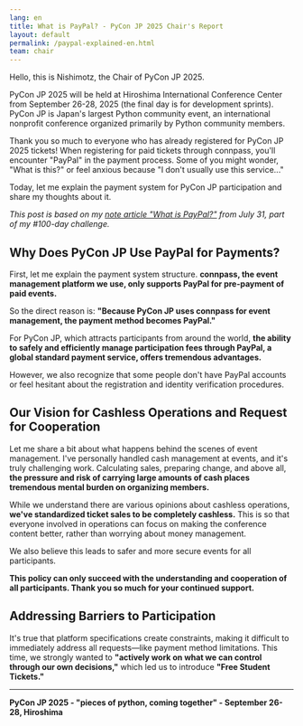 ```yaml
---
lang: en
title: What is PayPal? - PyCon JP 2025 Chair's Report
layout: default
permalink: /paypal-explained-en.html
team: chair
---
```


Hello, this is Nishimotz, the Chair of PyCon JP 2025.

PyCon JP 2025 will be held at Hiroshima International Conference Center from September 26-28, 2025 (the final day is for development sprints). PyCon JP is Japan's largest Python community event, an international nonprofit conference organized primarily by Python community members.

Thank you so much to everyone who has already registered for PyCon JP 2025 tickets! When registering for paid tickets through connpass, you'll encounter "PayPal" in the payment process. Some of you might wonder, "What is this?" or feel anxious because "I don't usually use this service..."

Today, let me explain the payment system for PyCon JP participation and share my thoughts about it.

*This post is based on my [note article "What is PayPal?"](https://note.com/24motz/n/naef61d4ab99a) from July 31, part of my #100-day challenge.*

## Why Does PyCon JP Use PayPal for Payments?

First, let me explain the payment system structure. **connpass, the event management platform we use, only supports PayPal for pre-payment of paid events.**

So the direct reason is: **"Because PyCon JP uses connpass for event management, the payment method becomes PayPal."**

For PyCon JP, which attracts participants from around the world, **the ability to safely and efficiently manage participation fees through PayPal, a global standard payment service, offers tremendous advantages.**

However, we also recognize that some people don't have PayPal accounts or feel hesitant about the registration and identity verification procedures.

## Our Vision for Cashless Operations and Request for Cooperation

Let me share a bit about what happens behind the scenes of event management. I've personally handled cash management at events, and it's truly challenging work. Calculating sales, preparing change, and above all, **the pressure and risk of carrying large amounts of cash places tremendous mental burden on organizing members.**

While we understand there are various opinions about cashless operations, **we've standardized ticket sales to be completely cashless.** This is so that everyone involved in operations can focus on making the conference content better, rather than worrying about money management.

We also believe this leads to safer and more secure events for all participants.

**This policy can only succeed with the understanding and cooperation of all participants. Thank you so much for your continued support.**

## Addressing Barriers to Participation

It's true that platform specifications create constraints, making it difficult to immediately address all requests—like payment method limitations. This time, we strongly wanted to **"actively work on what we can control through our own decisions,"** which led us to introduce **"Free Student Tickets."**

---

**PyCon JP 2025 - "pieces of python, coming together" - September 26-28, Hiroshima**
